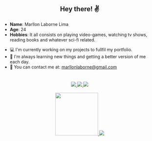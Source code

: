 ## <p align="center"> Hey there! ✌️</p>

* **Name**: Marllon Laborne Lima
* **Age**: 24
* **Hobbies**: It all consists on playing video-games, watching tv shows, reading books and whatever sci-fi related.

- 💻 I'm currently working on my projects to fullfil my portfolio.
- 🌱 I'm always learning new things and getting a better version of me each day.
- 📧 You can contact me at: marllonlaborne@gmail.com
#
<div align="center">
  <a href="https://twitter.com/marllonalt" target="_blank">
      <img src="https://img.shields.io/badge/Twitter-1DA1F2?style=for-the-badge&logo=twitter&logoColor=white"
  </a>
  <a href="https://www.linkedin.com/in/marllonlaborne/" target="_blank">
    <img src="https://img.shields.io/badge/linkedin-%230077B5.svg?style=for-the-badge&logo=linkedin&logoColor=white">
  </a>
  <a href="mailto:marllonlaborne@gmail.com" target="_blank">
      <img src="https://img.shields.io/badge/Gmail-D14836?style=for-the-badge&logo=gmail&logoColor=white"
  </a>
</div>
<br>
<div align="center">
  <a href="https://github.com/marllonlaborne">
    <img height="140em" src="https://github-readme-stats.vercel.app/api?username=marllonlaborne&theme=tokyonight&show_icons=true&count_private=true&include_all_commits=true">
    <img src="https://github-readme-stats.vercel.app/api/top-langs/?username=marllonlaborne&theme=tokyonight&layout=compact">
  </a>
</div>
